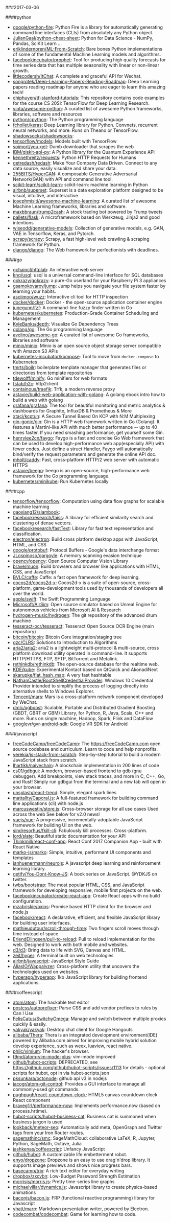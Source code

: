 ###2017-03-06

####python
* [google/python-fire](https://github.com/google/python-fire): Python Fire is a library for automatically generating command line interfaces (CLIs) from absolutely any Python object.
* [JulianGaal/python-cheat-sheet](https://github.com/JulianGaal/python-cheat-sheet): Python for Data Science - NumPy, Pandas, SciKit Learn ...
* [eriklindernoren/ML-From-Scratch](https://github.com/eriklindernoren/ML-From-Scratch): Bare bones Python implementations of some of the fundamental Machine Learning models and algorithms.
* [facebookincubator/prophet](https://github.com/facebookincubator/prophet): Tool for producing high quality forecasts for time series data that has multiple seasonality with linear or non-linear growth.
* [littlecodersh/ItChat](https://github.com/littlecodersh/ItChat): A complete and graceful API for Wechat. 
* [songrotek/Deep-Learning-Papers-Reading-Roadmap](https://github.com/songrotek/Deep-Learning-Papers-Reading-Roadmap): Deep Learning papers reading roadmap for anyone who are eager to learn this amazing tech!
* [chiphuyen/tf-stanford-tutorials](https://github.com/chiphuyen/tf-stanford-tutorials): This repository contains code examples for the course CS 20SI: TensorFlow for Deep Learning Research.
* [vinta/awesome-python](https://github.com/vinta/awesome-python): A curated list of awesome Python frameworks, libraries, software and resources
* [python/cpython](https://github.com/python/cpython): The Python programming language
* [fchollet/keras](https://github.com/fchollet/keras): Deep Learning library for Python. Convnets, recurrent neural networks, and more. Runs on Theano or TensorFlow.
* [shadowsocks/shadowsocks](https://github.com/shadowsocks/shadowsocks): 
* [tensorflow/models](https://github.com/tensorflow/models): Models built with TensorFlow
* [soimort/you-get](https://github.com/soimort/you-get):  Dumb downloader that scrapes the web
* [IBM/qiskit-api-py](https://github.com/IBM/qiskit-api-py): A Python library for the Quantum Experience API
* [kennethreitz/requests](https://github.com/kennethreitz/requests): Python HTTP Requests for Humans
* [getredash/redash](https://github.com/getredash/redash): Make Your Company Data Driven. Connect to any data source, easily visualize and share your data.
* [255BITS/HyperGAN](https://github.com/255BITS/HyperGAN): A composable Generative Adversarial Network(GAN) with API and command line tool.
* [scikit-learn/scikit-learn](https://github.com/scikit-learn/scikit-learn): scikit-learn: machine learning in Python
* [airbnb/superset](https://github.com/airbnb/superset): Superset is a data exploration platform designed to be visual, intuitive, and interactive
* [josephmisiti/awesome-machine-learning](https://github.com/josephmisiti/awesome-machine-learning): A curated list of awesome Machine Learning frameworks, libraries and software.
* [maxbbraun/trump2cash](https://github.com/maxbbraun/trump2cash): A stock trading bot powered by Trump tweets
* [pallets/flask](https://github.com/pallets/flask): A microframework based on Werkzeug, Jinja2 and good intentions
* [wiseodd/generative-models](https://github.com/wiseodd/generative-models): Collection of generative models, e.g. GAN, VAE in Tensorflow, Keras, and Pytorch.
* [scrapy/scrapy](https://github.com/scrapy/scrapy): Scrapy, a fast high-level web crawling & scraping framework for Python.
* [django/django](https://github.com/django/django): The Web framework for perfectionists with deadlines.

####go
* [gchaincl/httplab](https://github.com/gchaincl/httplab): An interactive web server
* [knq/usql](https://github.com/knq/usql): usql is a universal command-line interface for SQL databases
* [gokrazy/gokrazy](https://github.com/gokrazy/gokrazy): a pure-Go userland for your Raspberry Pi 3 appliances
* [gsamokovarov/jump](https://github.com/gsamokovarov/jump): Jump helps you navigate your file system faster by learning your habits. 
* [asciimoo/wuzz](https://github.com/asciimoo/wuzz): Interactive cli tool for HTTP inspection
* [docker/docker](https://github.com/docker/docker): Docker - the open-source application container engine
* [junegunn/fzf](https://github.com/junegunn/fzf):  A command-line fuzzy finder written in Go
* [kubernetes/kubernetes](https://github.com/kubernetes/kubernetes): Production-Grade Container Scheduling and Management
* [KyleBanks/depth](https://github.com/KyleBanks/depth): Visualize Go Dependency Trees
* [golang/go](https://github.com/golang/go): The Go programming language
* [avelino/awesome-go](https://github.com/avelino/awesome-go): A curated list of awesome Go frameworks, libraries and software
* [minio/minio](https://github.com/minio/minio): Minio is an open source object storage server compatible with Amazon S3 APIs
* [kubernetes-incubator/kompose](https://github.com/kubernetes-incubator/kompose): Tool to move from `docker-compose` to Kubernetes
* [tmrts/boilr](https://github.com/tmrts/boilr):  boilerplate template manager that generates files or directories from template repositories
* [tdewolff/minify](https://github.com/tdewolff/minify): Go minifiers for web formats
* [fstab/h2c](https://github.com/fstab/h2c): http2client
* [containous/traefik](https://github.com/containous/traefik): Trfk, a modern reverse proxy
* [astaxie/build-web-application-with-golang](https://github.com/astaxie/build-web-application-with-golang): A golang ebook intro how to build a web with golang
* [grafana/grafana](https://github.com/grafana/grafana): The tool for beautiful monitoring and metric analytics & dashboards for Graphite, InfluxDB & Prometheus & More
* [xtaci/kcptun](https://github.com/xtaci/kcptun): A Secure Tunnel Based On KCP with N:M Multiplexing
* [gin-gonic/gin](https://github.com/gin-gonic/gin): Gin is a HTTP web framework written in Go (Golang). It features a Martini-like API with much better performance -- up to 40 times faster. If you need smashing performance, get yourself some Gin.
* [henrylee2cn/faygo](https://github.com/henrylee2cn/faygo): Faygo is a fast and concise Go Web framework that can be used to develop high-performance web app(especially API) with fewer codes. Just define a struct Handler, Faygo will automatically bind/verify the request parameters and generate the online API doc.
* [mholt/caddy](https://github.com/mholt/caddy): Fast, cross-platform HTTP/2 web server with automatic HTTPS
* [astaxie/beego](https://github.com/astaxie/beego): beego is an open-source, high-performance web framework for the Go programming language.
* [kubernetes/minikube](https://github.com/kubernetes/minikube): Run Kubernetes locally

####cpp
* [tensorflow/tensorflow](https://github.com/tensorflow/tensorflow): Computation using data flow graphs for scalable machine learning
* [gaoxiang12/slambook](https://github.com/gaoxiang12/slambook): 
* [facebookresearch/faiss](https://github.com/facebookresearch/faiss): A library for efficient similarity search and clustering of dense vectors.
* [facebookresearch/fastText](https://github.com/facebookresearch/fastText): Library for fast text representation and classification.
* [electron/electron](https://github.com/electron/electron): Build cross platform desktop apps with JavaScript, HTML, and CSS
* [google/protobuf](https://github.com/google/protobuf): Protocol Buffers - Google's data interchange format
* [JLospinoso/gargoyle](https://github.com/JLospinoso/gargoyle): A memory scanning evasion technique
* [opencv/opencv](https://github.com/opencv/opencv): Open Source Computer Vision Library
* [brave/muon](https://github.com/brave/muon): Build browsers and browser like applications with HTML, CSS, and JavaScript
* [BVLC/caffe](https://github.com/BVLC/caffe): Caffe: a fast open framework for deep learning.
* [cocos2d/cocos2d-x](https://github.com/cocos2d/cocos2d-x): Cocos2d-x is a suite of open-source, cross-platform, game-development tools used by thousands of developers all over the world.
* [apple/swift](https://github.com/apple/swift): The Swift Programming Language
* [Microsoft/AirSim](https://github.com/Microsoft/AirSim): Open source simulator based on Unreal Engine for autonomous vehicles from Microsoft AI & Research
* [hydrogen-music/hydrogen](https://github.com/hydrogen-music/hydrogen): The git repository of the advanced drum machine
* [tesseract-ocr/tesseract](https://github.com/tesseract-ocr/tesseract): Tesseract Open Source OCR Engine (main repository)
* [bitcoin/bitcoin](https://github.com/bitcoin/bitcoin): Bitcoin Core integration/staging tree
* [gzc/CLRS](https://github.com/gzc/CLRS): Solutions to Introduction to Algorithms
* [aria2/aria2](https://github.com/aria2/aria2): aria2 is a lightweight multi-protocol & multi-source, cross platform download utility operated in command-line. It supports HTTP/HTTPS, FTP, SFTP, BitTorrent and Metalink.
* [rethinkdb/rethinkdb](https://github.com/rethinkdb/rethinkdb): The open-source database for the realtime web.
* [KDE/kube](https://github.com/KDE/kube): Experimental Kontact based on QtQuick and AkonadiNext
* [skarupke/flat_hash_map](https://github.com/skarupke/flat_hash_map): A very fast hashtable
* [NathanCastle/BootShellCredentialProvider](https://github.com/NathanCastle/BootShellCredentialProvider): Windows 10 Credential Provider intended to simplify the process of logging directly into alternative shells to Windows Explorer.
* [Tencent/mars](https://github.com/Tencent/mars): Mars is a cross-platform network component developed by WeChat.
* [dmlc/xgboost](https://github.com/dmlc/xgboost): Scalable, Portable and Distributed Gradient Boosting (GBDT, GBRT or GBM) Library, for Python, R, Java, Scala, C++ and more. Runs on single machine, Hadoop, Spark, Flink and DataFlow
* [googlevr/gvr-android-sdk](https://github.com/googlevr/gvr-android-sdk): Google VR SDK for Android

####javascript
* [freeCodeCamp/freeCodeCamp](https://github.com/freeCodeCamp/freeCodeCamp): The https://freeCodeCamp.com open source codebase and curriculum. Learn to code and help nonprofits.
* [verekia/js-stack-from-scratch](https://github.com/verekia/js-stack-from-scratch): Step-by-step tutorial to build a modern JavaScript stack from scratch.
* [lhartikk/naivechain](https://github.com/lhartikk/naivechain): A blockchain implementation in 200 lines of code
* [cs01/gdbgui](https://github.com/cs01/gdbgui): A modern, browser-based frontend to gdb (gnu debugger). Add breakpoints, view stack traces, and more in C, C++, Go, and Rust! Simply run gdbgui from the terminal and a new tab will open in your browser.
* [unsplash/react-trend](https://github.com/unsplash/react-trend):  Simple, elegant spark lines
* [mattallty/Caporal.js](https://github.com/mattallty/Caporal.js): A full-featured framework for building command line applications (cli) with node.js
* [marcuswestin/store.js](https://github.com/marcuswestin/store.js): Cross-browser storage for all use cases  Used across the web  See below for v2.0 news!
* [vuejs/vue](https://github.com/vuejs/vue): A progressive, incrementally-adoptable JavaScript framework for building UI on the web.
* [sindresorhus/fkill-cli](https://github.com/sindresorhus/fkill-cli): Fabulously kill processes. Cross-platform.
* [lord/slate](https://github.com/lord/slate): Beautiful static documentation for your API
* [Thinkmill/react-conf-app](https://github.com/Thinkmill/react-conf-app): React Conf 2017 Companion App - built with React Native
* [marko-js/marko](https://github.com/marko-js/marko): Simple, intuitive, performant UI components and templates
* [janhuenermann/neurojs](https://github.com/janhuenermann/neurojs): A javascript deep learning and reinforcement learning library.
* [getify/You-Dont-Know-JS](https://github.com/getify/You-Dont-Know-JS): A book series on JavaScript. @YDKJS on twitter.
* [twbs/bootstrap](https://github.com/twbs/bootstrap): The most popular HTML, CSS, and JavaScript framework for developing responsive, mobile first projects on the web.
* [facebookincubator/create-react-app](https://github.com/facebookincubator/create-react-app): Create React apps with no build configuration.
* [mzabriskie/axios](https://github.com/mzabriskie/axios): Promise based HTTP client for the browser and node.js
* [facebook/react](https://github.com/facebook/react): A declarative, efficient, and flexible JavaScript library for building user interfaces.
* [mathieudutour/scroll-through-time](https://github.com/mathieudutour/scroll-through-time):    Two fingers scroll moves through time instead of space
* [ErlendEllingsen/pull-to-reload](https://github.com/ErlendEllingsen/pull-to-reload): Pull to reload implementation for the web. Designed to work with both mobile and websites.
* [d3/d3](https://github.com/d3/d3): Bring data to life with SVG, Canvas and HTML. 
* [zeit/hyper](https://github.com/zeit/hyper): A terminal built on web technologies
* [airbnb/javascript](https://github.com/airbnb/javascript): JavaScript Style Guide
* [AliasIO/Wappalyzer](https://github.com/AliasIO/Wappalyzer): Cross-platform utility that uncovers the technologies used on websites.
* [hyperapp/hyperapp](https://github.com/hyperapp/hyperapp): 1kb JavaScript library for building frontend applications.

####coffeescript
* [atom/atom](https://github.com/atom/atom): The hackable text editor
* [postcss/autoprefixer](https://github.com/postcss/autoprefixer): Parse CSS and add vendor prefixes to rules by Can I Use
* [FelisCatus/SwitchyOmega](https://github.com/FelisCatus/SwitchyOmega): Manage and switch between multiple proxies quickly & easily.
* [yakyak/yakyak](https://github.com/yakyak/yakyak): Desktop chat client for Google Hangouts
* [alibaba/Thera](https://github.com/alibaba/Thera): Thera is an integrated development environment(IDE) powered by Alibaba.com aimed for improving mobile hybrid solution develop experience, such as weex, luaview, react native.
* [philc/vimium](https://github.com/philc/vimium): The hacker's browser.
* [t9md/atom-vim-mode-plus](https://github.com/t9md/atom-vim-mode-plus): vim-mode improved
* [github/hubot-scripts](https://github.com/github/hubot-scripts): DEPRECATED, see https://github.com/github/hubot-scripts/issues/1113 for details - optional scripts for hubot, opt in via hubot-scripts.json
* [pksunkara/octonode](https://github.com/pksunkara/octonode): github api v3 in nodejs
* [jacogr/atom-git-control](https://github.com/jacogr/atom-git-control): Provides a GUI interface to manage all commonly-used git commands.
* [pughpugh/react-countdown-clock](https://github.com/pughpugh/react-countdown-clock): HTML5 canvas countdown clock React component
* [braveg1rl/performance-now](https://github.com/braveg1rl/performance-now): Implements performance.now (based on process.hrtime).
* [hubot-scripts/hubot-business-cat](https://github.com/hubot-scripts/hubot-business-cat): Business cat is summoned when business jargon is used
* [lookback/meteor-seo](https://github.com/lookback/meteor-seo): Automatically add meta, OpenGraph and Twitter tags from your Iron Router routes.
* [sagemathinc/smc](https://github.com/sagemathinc/smc): SageMathCloud: collaborative LaTeX, R, Jupyter, Python, SageMath, Octave, Julia
* [jashkenas/coffeescript](https://github.com/jashkenas/coffeescript): Unfancy JavaScript
* [github/hubot](https://github.com/github/hubot): A customizable life embetterment robot.
* [enyo/dropzone](https://github.com/enyo/dropzone): Dropzone is an easy to use drag'n'drop library. It supports image previews and shows nice progress bars.
* [basecamp/trix](https://github.com/basecamp/trix): A rich text editor for everyday writing
* [dropbox/zxcvbn](https://github.com/dropbox/zxcvbn): Low-Budget Password Strength Estimation
* [morrisjs/morris.js](https://github.com/morrisjs/morris.js): Pretty time-series line graphs
* [michaelvillar/dynamics.js](https://github.com/michaelvillar/dynamics.js): Javascript library to create physics-based animations
* [baconjs/bacon.js](https://github.com/baconjs/bacon.js): FRP (functional reactive programming) library for Javascript
* [yhatt/marp](https://github.com/yhatt/marp): Markdown presentation writer, powered by Electron.
* [codecombat/codecombat](https://github.com/codecombat/codecombat): Game for learning how to code.
